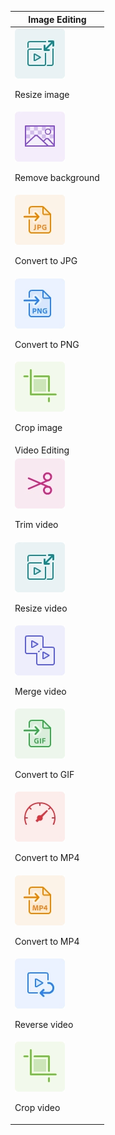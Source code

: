 | <div> Image Editing</div>                                                                                      |
| -------------------------------------------------------------------------------------------------------------- |
| <div className="mb-15">![Resize image](../images/S_AniResizeVideo.png)<p>Resize image</p></div>                |
| <div className="mb-15">![Remove background](../images/S_AniChangeBackground.png)<p>Remove background</p></div> |
| <div className="mb-15">![Convert to JPG](../images/S_AniConvertToJPG.png)<p>Convert to JPG</p></div>           |
| <div className="mb-15">![Convert to PNG](../images/S_AniConvertToPNG.png)<p>Convert to PNG</p></div>           |
| <div className="mb-15">![Crop image](../images/S_AniCrop.png)<p>Crop image</p></div>                           |
| <div className="mb-15">Video Editing </div>                                                                    |
| <div className="mb-15">![Trim video](../images/S_AniTrimVideo.png)<p>Trim video</p></div>                      |
| <div className="mb-15">![Resize video](../images/S_AniResizeVedio.png)<p>Resize video</p></div>                |
| <div className="mb-15">![Merge video](../images/S_AniMergeVideo.png)<p>Merge video</p></div>                   |
| <div className="mb-15">![Convert to GIF](../images/S_AniConvertToGIF.png)<p>Convert to GIF</p></div>           |
| <div className="mb-15">![Convert to MP4](../images/S_AniChangeSpeed.png)<p>Convert to MP4</p></div>            |
| <div className="mb-15">![Convert to MP4](../images/S_AniConvertToMP4.png)<p>Convert to MP4</p></div>           |
| <div className="mb-15">![Reverse video](../images/S_AniRevertVideo.png)<p>Reverse video</p></div>              |
| <div className="mb-15">![Crop video](../images/S_AniCrop.png)<p>Crop video</p></div>                           |
